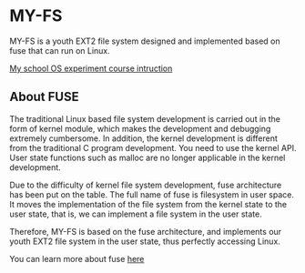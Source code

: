 
# MY-FS
MY-FS is a youth EXT2 file system designed and implemented based on fuse that can run on Linux.

[My school OS experiment course intruction](http://hitsz-lab.gitee.io/os-labs-2021/lab5/part1/)
## About FUSE
The traditional Linux based file system development is carried out in the form of kernel module, which makes the development and debugging extremely cumbersome. In addition, the kernel development is different from the traditional C program development. You need to use the kernel API. User state functions such as malloc are no longer applicable in the kernel development.

Due to the difficulty of kernel file system development, fuse architecture has been put on the table. The full name of fuse is filesystem in user space. It moves the implementation of the file system from the kernel state to the user state, that is, we can implement a file system in the user state.

Therefore, MY-FS is based on the fuse architecture, and implements our youth EXT2 file system in the user state, thus perfectly accessing Linux.

You can learn more about fuse [here](https://en.wikipedia.org/wiki/Fuse_(electrical))